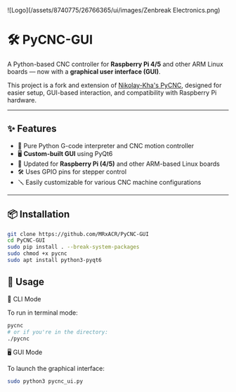 
![Logo](/assets/8740775/26766365/ui/images/Zenbreak Electronics.png)

# 🛠️ PyCNC-GUI

A Python-based CNC controller for **Raspberry Pi 4/5** and other ARM Linux boards — now with a **graphical user interface (GUI)**.

This project is a fork and extension of [Nikolay-Kha's PyCNC](https://github.com/Nikolay-Kha/PyCNC), designed for easier setup, GUI-based interaction, and compatibility with Raspberry Pi hardware.

---

## ✨ Features

- 🧠 Pure Python G-code interpreter and CNC motion controller
- 🖥️ **Custom-built GUI** using PyQt6
- 🐧 Updated for **Raspberry Pi (4/5)** and other ARM-based Linux boards
- 🛠️ Uses GPIO pins for stepper control
- 🪛 Easily customizable for various CNC machine configurations

---

## 📦 Installation

```bash
git clone https://github.com/MRxACR/PyCNC-GUI
cd PyCNC-GUI
sudo pip install . --break-system-packages
sudo chmod +x pycnc
sudo apt install python3-pyqt6
```

## 🚀 Usage
🔧 CLI Mode

To run in terminal mode:
```bash
pycnc
# or if you're in the directory:
./pycnc
```

🖥️ GUI Mode

To launch the graphical interface:
```bash
sudo python3 pycnc_ui.py
```
